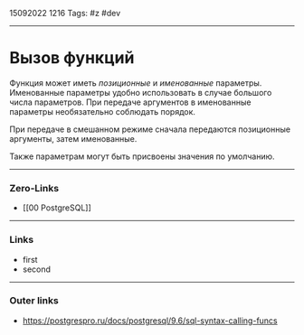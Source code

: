 15092022 1216
Tags: #z #dev

---
# Вызов функций

Функция может иметь *позиционные* и *именованные* параметры. Именованные параметры удобно использовать в случае большого числа параметров. При передаче аргументов в именованные параметры необязательно соблюдать порядок.

При передаче в смешанном режиме сначала передаются позиционные аргументы, затем именованные.

Также параметрам могут быть присвоены значения по умолчанию.

---
### Zero-Links
- [[00 PostgreSQL]]

---
### Links
- first
- second

---
### Outer links
- https://postgrespro.ru/docs/postgresql/9.6/sql-syntax-calling-funcs